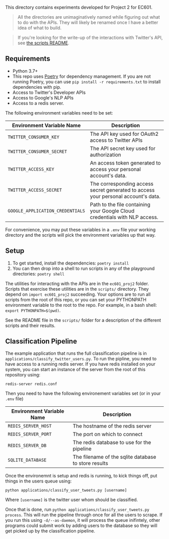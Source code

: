 This directory contains experiments developed for Project 2 for EC601.

> All the directories are unimaginatively named while figuring out what to do
> with the APIs. They will likely be renamed once I have a better idea of what
> to build.

> If you're looking for the write-up of the interactions with Twitter's API,
> see [the scripts README](scripts/README.md).

## Requirements

* Python 3.7+
* This repo uses [Poetry](https://python-poetry.org/) for dependency
  management. If you are not running Poetry, you can use
  `pip install -r requirements.txt` to install dependencies with
  pip.
* Access to Twitter's Developer APIs
* Access to Google's NLP APIs
* Access to a redis server.

The following environment variables need to be set:

| Environment Variable Name        | Description                                                                       |
|----------------------------------|-----------------------------------------------------------------------------------|
| `TWITTER_CONSUMER_KEY`           | The API key used for OAuth2 access to Twitter APIs                                |
| `TWITTER_CONSUMER_SECRET`        | The API secret key used for authorization                                         |
| `TWITTER_ACCESS_KEY`             | An access token generated to access your personal account's data.                 |
| `TWITTER_ACCESS_SECRET`          | The corresponding access secret generated to access your personal account's data. |
| `GOOGLE_APPLICATION_CREDENTIALS` | Path to the file containing your Google Cloud credentials with NLP access.        |

For convenience, you may put these variables in a `.env` file your working directory
and the scripts will pick the environment variables up that way.

## Setup

1. To get started, install the dependencies: `poetry install`
1. You can then drop into a shell to run scripts in any of the playground
   directories: `poetry shell`

The utilities for interacting with the APIs are in the `ec601_proj2` folder.
Scripts that exercise these utilities are in the `scripts/` directory. They
depend on `import ec601_proj2` succeeding. Your options are to run all scripts
from the root of this repo, or you can set your PYTHONPATH environment variable
to the root to the repo. For example, in a bash shell: `export PYTHONPATH=$(pwd)`.

See the README file in the `scripts/` folder for a description of the different
scripts and their results.


## Classification Pipeline

The example application that runs the full classification pipeline is in
`applications/classify_twitter_users.py`. To run the pipline, you need
to have access to a running redis server. If you have redis installed
on your system, you can start an instance of the server from the root
of this repository using:

`redis-server redis.conf`

Then you need to have the following environement variables set (or in your `.env` file)

| Environment Variable Name | Description                                          |
|---------------------------|------------------------------------------------------|
| `REDIS_SERVER_HOST`       | The hostname of the redis server                     |
| `REDIS_SERVER_PORT`       | The port on which to connect                         |
| `REDIS_SERVER_DB`         | The redis database to use for the pipeline           |
| `SQLITE_DATABASE`         | The filename of the sqlite database to store results |

Once the environemnt is setup and redis is running, to kick things off, put things in
the users queue using:

`python applications/classify_user_tweets.py [username]`

Where `[username]` is the twitter user whom should be classified.

Once that is done, run `python applications/classify_user_tweets.py process`. This
will run the pipeline through once for all the users to scrape. If you run this
using `-d/--as-daemon`, it will process the queue inifintely, other programs
could submit work by adding users to the database so they will get picked up by
the classification pipeline.
